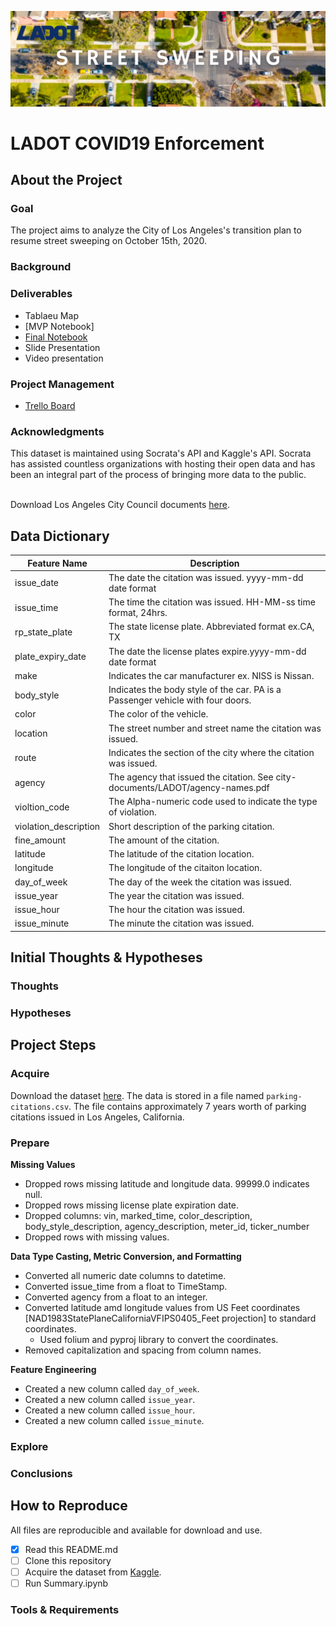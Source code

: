 ![Header](visuals/ladot.png)

# LADOT COVID19 Enforcement
## About the Project
### Goal
The project aims to analyze the City of Los Angeles's transition plan to resume street sweeping on October 15th, 2020.

### Background


### Deliverables
- Tablaeu Map
- [MVP Notebook]
- [Final Notebook](https://github.com/Promeos/LADOT-COVID19-enforcement/blob/main/summary.ipynb)
- Slide Presentation
- Video presentation

### Project Management
- [Trello Board](https://trello.com/b/A1KCGKQN/ladot-covid19-enforcement)


### Acknowledgments
This dataset is maintained using Socrata's API and Kaggle's API. Socrata has assisted countless organizations with hosting their open data and has been an integral part of the process of bringing more data to the public.<br><br>

Download Los Angeles City Council documents [here](https://cityclerk.lacity.org/lacityclerkconnect/index.cfm?fa=ccfi.viewrecord&cfnumber=20-1365).

## Data Dictionary
| Feature Name           | Description                                                                        |
|------------------------|------------------------------------------------------------------------------------|
| issue_date             | The date the citation was issued. yyyy-mm-dd date format                           |
| issue_time             | The time the citation was issued. HH-MM-ss time format, 24hrs.                     |
| rp_state_plate         | The state license plate. Abbreviated format ex.CA, TX                              |
| plate_expiry_date      | The date the license plates expire.yyyy-mm-dd date format                          |
| make                   | Indicates the car manufacturer ex. NISS is Nissan.                                 |
| body_style             | Indicates the body style of the car. PA is a Passenger vehicle with four doors.    |
| color                  | The color of the vehicle.                                                          |
| location               | The street number and street name the citation was issued.                         |
| route                  | Indicates the section of the city where the citation was issued.                   |
| agency                 | The agency that issued the citation. See city-documents/LADOT/agency-names.pdf     |
| violtion_code          | The Alpha-numeric code used to indicate the type of violation.                     |
| violation_description  | Short description of the parking citation.                                         |
| fine_amount            | The amount of the citation.                                                        |
| latitude               | The latitude of the citation location.                                             |
| longitude              | The longitude of the citaiton location.                                            |
| day_of_week            | The day of the week the citation was issued.                                       |
| issue_year             | The year the citation was issued.                                                  |
| issue_hour             | The hour the citation was issued.                                                  |
| issue_minute           | The minute the citation was issued.                                                |


## Initial Thoughts & Hypotheses
### Thoughts

### Hypotheses

## Project Steps
### Acquire
Download the dataset [here](https://www.kaggle.com/cityofLA/los-angeles-parking-citations/discussion). The data is stored in a file named `parking-citations.csv`. The file contains approximately 7 years worth of parking citations issued in Los Angeles, California.

### Prepare
**Missing Values**
- Dropped rows missing latitude and longitude data. 99999.0 indicates null.
- Dropped rows missing license plate expiration date.
- Dropped columns: vin, marked_time, color_description, body_style_description, agency_description, meter_id, ticker_number
- Dropped rows with missing values.

**Data Type Casting, Metric Conversion, and Formatting**
- Converted all numeric date columns to datetime.
- Converted issue_time from a float to TimeStamp.
- Converted agency from a float to an integer.
- Converted latitude amd longitude values from US Feet coordinates \[NAD1983StatePlaneCaliforniaVFIPS0405_Feet projection] to standard coordinates.
  - Used folium and pyproj library to convert the coordinates.
- Removed capitalization and spacing from column names.
  
**Feature Engineering**
- Created a new column called `day_of_week`.
- Created a new column called `issue_year`.
- Created a new column called `issue_hour`.
- Created a new column called `issue_minute`.

### Explore

### Conclusions

## How to Reproduce
All files are reproducible and available for download and use.
- [x] Read this README.md
- [ ] Clone this repository
- [ ] Acquire the dataset from [Kaggle](https://www.kaggle.com/cityofLA/los-angeles-parking-citations?select=LADOT-Xerox+Crib+Sheet+Agency+Codes+12-31-2015+%281%29.pdf).
- [ ] Run Summary.ipynb

### Tools & Requirements
